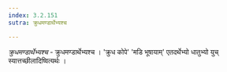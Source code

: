 ```yaml
---
index: 3.2.151
sutra: क्रुधमण्डार्थेभ्यश्च

---
```

_क्रुधमण्डार्थेभ्यश्च_ - क्रुधमण्डार्थेभ्यश्च । 'क्रुध कोपे' 'मडि भूषायाम्' एतदर्थेभ्यो धातुभ्यो युच् स्यात्तच्छीलादिष्वित्यर्थः । 